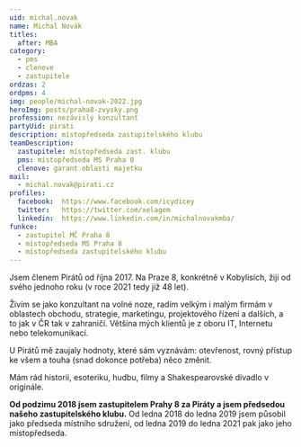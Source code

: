 ```yaml
---
uid: michal.novak
name: Michal Novák
titles:
  after: MBA
category:
  - pms
  - clenove
  - zastupitele
ordzas: 2
ordpms: 4
img: people/michal-novak-2022.jpg
heroImg: posts/praha8-zvysky.png
profession: nezávislý konzultant
partyUid: pirati
description: místopředseda zastupitelského klubu
teamDescription:
  zastupitele: místopředseda zast. klubu
  pms: místopředseda MS Praha 8
  clenove: garant oblasti majetku
mail:
  - michal.novak@pirati.cz
profiles:
  facebook:  https://www.facebook.com/icydicey
  twitter:   https://twitter.com/xelagem
  linkedin:  https://www.linkedin.com/in/michalnovakmba/
funkce:
  - zastupitel MČ Praha 8
  - místopředseda MS Praha 8
  - místopředseda zastupitelského klubu
---
```


Jsem členem Pirátů od října 2017. Na Praze 8, konkrétně v Kobylisích, žiji od svého jednoho roku (v roce 2021 tedy již 48 let).

Živím se jako konzultant na volné noze, radím velkým i malým firmám v oblastech obchodu, strategie, marketingu, projektového řízení a dalších, a to jak v ČR tak v zahraničí. Většina mých klientů je z oboru IT, Internetu nebo telekomunikací.

U Pirátů mě zaujaly hodnoty, které sám vyznávám: otevřenost, rovný přístup ke všem a touha (snad dokonce potřeba) něco změnit.

Mám rád historii, esoteriku, hudbu, filmy a Shakespearovské divadlo v originále.

**Od podzimu 2018 jsem zastupitelem Prahy 8 za Piráty a jsem předsedou našeho zastupitelského klubu.** Od ledna 2018 do ledna 2019 jsem působil jako předseda místního sdružení, od ledna 2019 do ledna 2021 pak jako jeho místopředseda.
